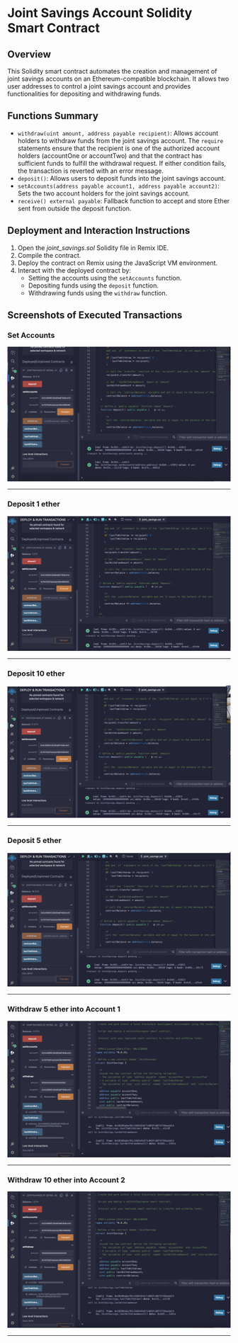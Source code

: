 # Joint Savings Account Solidity Smart Contract

## Overview
This Solidity smart contract automates the creation and management of joint savings accounts on an Ethereum-compatible blockchain. It allows two user addresses to control a joint savings account and provides functionalities for depositing and withdrawing funds.

## Functions Summary
- `withdraw(uint amount, address payable recipient)`: Allows account holders to withdraw funds from the joint savings account. The `require` statements ensure that the recipient is one of the authorized account holders (accountOne or accountTwo) and that the contract has sufficient funds to fulfill the withdrawal request. If either condition fails, the transaction is reverted with an error message.
- `deposit()`: Allows users to deposit funds into the joint savings account.
- `setAccounts(address payable account1, address payable account2)`: Sets the two account holders for the joint savings account.
- `receive() external payable`: Fallback function to accept and store Ether sent from outside the deposit function.


## Deployment and Interaction Instructions
1. Open the _joint_savings.sol_ Solidity file in Remix IDE.
2. Compile the contract.
3. Deploy the contract on Remix using the JavaScript VM environment.
4. Interact with the deployed contract by:
   - Setting the accounts using the `setAccounts` function.
   - Depositing funds using the `deposit` function.
   - Withdrawing funds using the `withdraw` function.

## Screenshots of Executed Transactions
### Set Accounts
![alt text](Execution_Results/Set_Accounts.png)
____
### Deposit 1 ether
![alt text](Execution_Results/Deposit_1.png)
____
### Deposit 10 ether
![alt text](Execution_Results/Deposit_10.png)
____
### Deposit 5 ether
![alt text](Execution_Results/Deposit_5.png)
____
### Withdraw 5 ether into Account 1
![alt text](Execution_Results/Withdraw_5_Acct_1.png)
____
### Withdraw 10 ether into Account 2
![alt text](Execution_Results/Withdraw_10_Acct_2.png)
____

